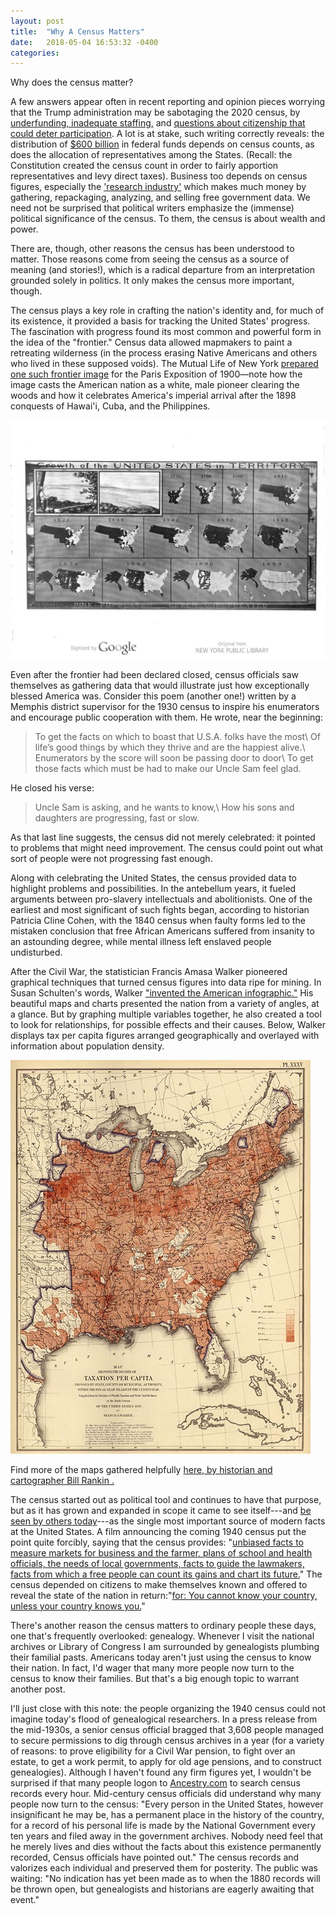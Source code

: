 ```yaml
---
layout: post
title:  "Why A Census Matters"
date:   2018-05-04 16:53:32 -0400
categories:
---
```


Why does the census matter?

A few answers appear often in recent reporting and opinion pieces worrying that the Trump administration may be sabotaging the 2020 census, by [underfunding, inadequate staffing,](https://www.politico.com/agenda/story/2017/05/13/head-of-census-bureau-resigns-2020-problems-000441) and [questions about citizenship that could deter participation](https://www.the-american-interest.com/2018/04/17/dictatorships-data-standards/). A lot is at stake, such writing correctly reveals: the distribution of [$600 billion](https://www.the-american-interest.com/2018/04/17/dictatorships-data-standards/) in federal funds depends on census counts, as does the allocation of representatives among the States. (Recall: the Constitution created the census count in order to fairly apportion representatives and levy direct taxes). Business too depends on census figures, especially the ['research industry'](https://www.insightsassociation.org/article/census-stakeholders-rally-full-funding-fy19) which makes much money by gathering, repackaging, analyzing, and selling free government data. We need not be surprised that political writers emphasize the (immense) political significance of the census. To them, the census is about wealth and power.

There are, though, other reasons the census has been understood to matter. Those reasons come from seeing the census as a source of meaning (and stories!), which is a radical departure from an interpretation grounded solely in politics. It only makes the census more important, though.

The census plays a key role in crafting the nation's identity and, for much of its existence, it provided a basis for tracking the United States' progress. The fascination with progress found its most common and powerful form in the idea of the "frontier." Census data allowed mapmakers to paint a retreating wilderness (in the process erasing Native Americans and others who lived in these supposed voids). The Mutual Life of New York [prepared one such frontier image](https://hdl.handle.net/2027/nyp.33433003193822?urlappend=%3Bseq=14) for the Paris Exposition of 1900—note how the image casts the American nation as a white, male pioneer clearing the woods and how it celebrates America's imperial arrival after the 1898 conquests of Hawai'i, Cuba, and the Philippines.

![Mutual of New York Depiction of US Frontier on Map](/images/MONY-paris-1900-frontier.jpeg)

Even after the frontier had been declared closed, census officials saw themselves as gathering data that would illustrate just how exceptionally blessed America was. Consider this poem (another one!) written by a Memphis district supervisor for the 1930 census to inspire his enumerators and encourage public cooperation with them. He wrote, near the beginning:
> To get the facts on which to boast that U.S.A. folks have the most\\
> Of life’s good things by which they thrive and are the happiest alive.\\
> Enumerators by the score will soon be passing door to door\\
>To get those facts which must be had to make our Uncle Sam feel glad.

He closed his verse:
> Uncle Sam is asking, and he wants to know,\\
> How his sons and daughters are progressing, fast or slow.

As that last line suggests, the census did not merely celebrated: it pointed to problems that might need improvement. The census could point out what sort of people were not progressing fast enough.

Along with celebrating the United States, the census provided data to highlight problems and possibilities. In the antebellum years, it fueled arguments between pro-slavery intellectuals and abolitionists. One of the earliest and most significant of such fights began, according to historian Patricia Cline Cohen, with the 1840 census when faulty forms led to the mistaken conclusion that free African Americans suffered from insanity to an astounding degree, while mental illness left enslaved people undisturbed.
<!-- *A Calculating People: The Spread of Numeracy in Early America* (New York: Routledge, 1999)-->

After the Civil War, the statistician Francis Amasa Walker pioneered graphical techniques that turned census figures into data ripe for mining. In Susan Schulten's words, Walker ["invented the American infographic."](https://www.fastcodesign.com/1671605/how-a-civil-war-soldier-invented-the-american-infographic) His beautiful maps and charts presented the nation from a variety of angles, at a glance. But by graphing multiple variables together, he also created a tool to look for relationships, for possible effects and their causes. Below, Walker displays tax per capita figures arranged geographically and overlayed with information about population density.

![9th census data map of taxation per capita](/images/tax-percapita-9thCensus-small.jpg)

Find more of the maps gathered helpfully [here, by historian and cartographer Bill Rankin .](http://www.radicalcartography.net/index.html?9thcensus)

The census started out as political tool and continues to have that purpose, but as it has grown and expanded in scope it came to see itself---and [be seen by others today](https://www.the-american-interest.com/2018/04/17/dictatorships-data-standards/)---as the single most important source of modern facts at the United States. A film announcing the coming 1940 census put the point quite forcibly, saying that the census provides: "[unbiased facts to measure markets for business and the farmer, plans of school and health officials, the needs of local governments, facts to guide the lawmakers, facts from which a free people can count its gains and chart its future.](https://youtu.be/Y-dUW592Nlw?t=163)" The census depended on citizens to make themselves known and offered to reveal the state of the nation in return:"[for: You cannot know your country, unless your country knows you.](https://youtu.be/Y-dUW592Nlw?t=179)"

There's another reason the census matters to ordinary people these days, one that's frequently overlooked: genealogy. Whenever I visit the national archives or Library of Congress I am surrounded by genealogists plumbing their familial pasts. Americans today aren't just using the census to know their nation. In fact, I'd wager that many more people now turn to the census to know their families. But that's a big enough topic to warrant another post.

I'll just close with this note: the people organizing the 1940 census could not imagine today's flood of genealogical researchers. In a press release from the mid-1930s, a senior census official bragged that 3,608 people managed to secure permissions to dig through census archives in a year (for a variety of reasons: to prove eligibility for a Civil War pension, to fight over an estate, to get a work permit, to apply for old age pensions, and to construct genealogies). Although I haven't found any firm figures yet, I wouldn't be surprised if that many people logon to [Ancestry.com](https://www.ancestry.com) to search census records every hour. Mid-century census officials did understand why many people now turn to the census: "Every person in the United States, however insignificant he may be, has a permanent place in the history of the country, for a record of his personal life is made by the National Government every ten years and filed away in the government archives. Nobody need feel that he merely lives and dies without the facts about this existence permanently recorded, Census officials have pointed out." The census records and valorizes each individual and preserved them for posterity. The public was waiting: "No indication has yet been made as to when the 1880 records will be thrown open, but genealogists and historians are eagerly awaiting that event."
<!---See Folder “C-3 Census Records: 1930” Entry 215, “Publicity Materials File of the Statistical Research Division” Box 231, NARA I--->  
